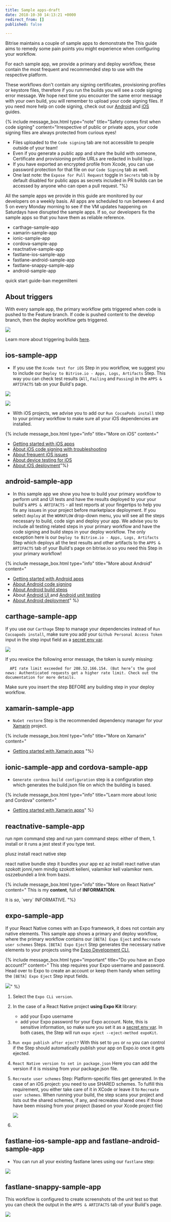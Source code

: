 ```yaml
---
title: Sample apps-draft
date: 2018-10-30 14:13:21 +0000
redirect_from: []
published: false

---
```

Bitrise maintains a couple of sample apps to demonstrate the   This guide aims to remedy some pain points you might experience when configuring your workflow.

For each sample app, we provide a primary and deploy workflow, these contain the most frequent and recommended step to use with the respective platform.

These workflows don't contain any signing certificates, provisioning profiles or keystore files, therefore if you run the builds you will see a code signing error message. We hope next time you encounter the same error message with your own build, you will remember to upload your code signing files. If you need more help on code signing, check out our [Android](/code-signing/android-code-signing/android-code-signing-procedures/) and [iOS](/code-signing/ios-code-signing/code-signing/) guides.

{% include message_box.html type="note" title="Safety comes first when code signing" content="Irrespective of public or private apps, your code signing files are always protected from curious eyes!

* Files uploaded to the `Code signing` tab are not accessible to people outside of your team!
* Even if you generate a public app and share the build with someone, Certificate and provisioning profile URLs are redacted in build logs .
* If you have exported an encrypted profile from Xcode, you can use password protection for that file on our `Code Signing` tab as well.
* One last note: the `Expose for Pull Request` toggle in `Secrets` tab is by default disabled for public apps as secrets included in PR builds can be accessed by anyone who can open a pull request. "%}

All the sample apps we provide in this guide are monitored by our developers on a weekly basis. All apps are scheduled to run between 4 and 5 on every Monday morning to see if the VM updates happening on Saturdays have disrupted the sample apps. If so, our developers fix the sample apps so that you have them as reliable reference.

* carthage-sample-app
* xamarin-sample-app
* ionic-sample-app
* cordova-sample-app
* reactnative-sample-app
* fastlane-ios-sample-app
* fastlane-android-sample-app
* fastlane-snappy-sample-app
* android-sample-app

quick start guide-ban megemliteni

## About triggers

With every sample app, the primary workflow gets triggered when code is pushed to the Feature branch. If code is pushed content to the develop branch, then the deploy workflow gets triggered.

![](/img/triggers-sample-app.png)

Learn more about triggering builds [here](/builds/triggering-builds/triggering-builds/).

## ios-sample-app

* If you use the `Xcode test for iOS` Step in you workflow, we suggest you to include our `Deploy to Bitrise.io - Apps, Logs, Artifacts` Step. This way you can check test results (`All`, `Failing` and `Passing`) in the `APPS & ARTIFACTS` tab on your Build's page.

![](/img/sample-app-ios.png)

![](/img/xcode-test-results.png)

* With iOS projects, we advise you to add our `Run CocoaPods install` step to your primary workflow to make sure all your iOS dependencies are installed.

{% include message_box.html type="info" title="More on iOS" content="

* [Getting started with iOS apps](/getting-started/getting-started-with-ios-apps/)
* [About iOS code signing with troubleshooting](/code-signing/ios-code-signing/code-signing/)
* [About frequent iOS issues](/troubleshooting/frequent-ios-issues/)
* [About device testing for iOS](/testing/device-testing-for-ios/)
* [About iOS deployment](/deploy/ios-deploy/introduction-to-deploying-ios-apps/)"%}

## android-sample-app

* In this sample app we show you how to build your primary workflow to perform unit and UI tests and have the results deployed to your your build's `APPS & ARTIFACTS` - all test reports at your fingertips to help you fix any issues in your project before marketplace deployment. If you select `deploy` at the `WORKFLOW` drop-down menu, you will see all the steps necessary to build, code sign and deploy your app. We advise you to include all testing related steps in your primary workflow and have the code signing and build steps in your deploy workflow. The only exception here is our `Deploy to Bitrise.io - Apps, Logs, Artifacts` Step which deploys all the test results and other artifacts to the `APPS & ARTIFACTS` tab of your Build's page on bitrise.io so you need this Step in your primary workflow!

{% include message_box.html type="info" title="More about Android" content="

* [Getting started with Android apps](/getting-started/getting-started-with-android-apps/)
* [About Android code signing](/code-signing/android-code-signing/android-code-signing-procedures/)
* [About Android build steps](/tips-and-tricks/android-tips-and-tricks/)
* About [Android UI ](/testing/device-testing-for-android/)and [Android unit testing](/testing/android-run-a-unit-test/)
* [About Android deployment](/deploy/android-deploy/deploying-android-apps/)" %}

## carthage-sample-app

If you use our `Carthage` Step to manage your dependencies instead of `Run Cocoapods install`, make sure you add your `Github Personal Access Token` input in the step input field as a [secret env var](/builds/env-vars-secret-env-vars/#about-secrets).

![](/img/carthage.png)

If you reveice the following error message, the token is surely missing:

      API rate limit exceeded for 208.52.166.154. (But here’s the good news: Authenticated requests get a higher rate limit. Check out the documentation for more details.

Make sure you insert the step BEFORE any building step in your deploy workflow.

## xamarin-sample-app

* `NuGet restore` Step is the recommended dependency manager for your [Xamarin](/getting-started/getting-started-with-xamarin-apps/) project.

{% include message_box.html type="info" title="More on Xamarin" content="

* [Getting started with Xamarin apps](/getting-started/getting-started-with-xamarin-apps/) "%}

## ionic-sample-app and cordova-sample-app

* `Generate cordova build configuration` step is a configuration step which generates the build.json file on which the building is based.

{% include message_box.html type="info" title="Learn more about Ionic and Cordova" content=" 

* [Getting started with Xamarin apps](/getting-started/getting-started-with-ionic-cordova-apps/)" %}

## reactnative-sample-app

run npm command step and run yarn command steps:  either of them, 1. install or it runs a jest stest if you type test.

plusz install react native step

react native bundle step it bundles your app ez az install react native utan szokott jonni,nem mindig szokott kelleni, valamikor kell valamikor nem. oszzebundeli a link from bazsi.

{% include message_box.html type="info" title="More on React Native" content="
This is my **content**, full of **INFORMATION**.

It is _so_, \`very\` INFORMATIVE.
"%}

## expo-sample-app

If your React Native comes with an Expo framework, it does not contain any native elements. This sample app shows a primary and deploy workflow, where the primary workflow contains our `[BETA] Expo Eject` and `Recreate user schemes` Steps. `[BETA] Expo Eject` Step generates the necessary native elements to your projects using the [Expo Development CLI.](https://docs.expo.io/versions/latest/introduction/installation#local-development-tool-expo-cli)

{% include message_box.html type="important" title="Do you have an Expo account?" content=" This step requires your Expo username and password. Head over to Expo to create an account or keep them handy when setting the `[BETA] Expo Eject` Step input fields.

![](/img/expo-eject.png)" %}

1. Select the `Expo CLi version`.
2. In the case of a React Native project **using Expo Kit** library:
   * add your Expo username
   * add your Expo password for your Expo account. Note, this is sensitive information, so make sure you set it as a [secret env var](/builds/env-vars-secret-env-vars/#about-secrets/).
     In both cases, the Step will run `expo eject --eject-method expoKit`.
3. `Run expo publish after eject?` With this set to `yes` or `no` you can control if the Step should automatically publish your app on Expo.io once it gets ejected.
4. `React Native version to set in package.json` Here you can add the version if it is missing from your package.json file.
5. `Recreate user schemes` Step: Platform-specific files get generated. In the case of an iOS project: you need to use SHARED schemes. To fulfill this requirement, you either take care of it in XCode or leave it to `Recreate user schemes`. When running your build, the step scans your project and lists out the shared schemes, if any, and recreates shared ones if those have been missing from your project (based on your Xcode project file)

   ![](/img/recreate=schemes.png)
6. 

## fastlane-ios-sample-app and fastlane-android-sample-app

* You can run all your existing fastlane lanes using our `fastlane` step:

![](/img/fastlane-lane.png)

## fastlane-snappy-sample-app

This workflow is configured to create screenshots of the unit test so that you can check the output in the `APPS & ARTIFACTS` tab of your Build's page.

![](/img/screenshot-snappy.png)